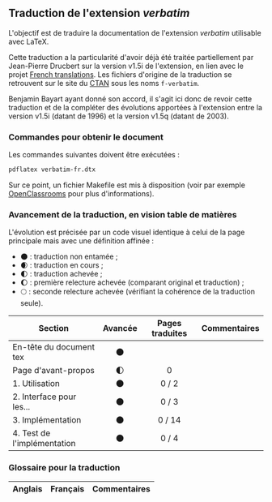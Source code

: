 ## Traduction de l'extension *verbatim*

L'objectif est de traduire la documentation de l'extension *verbatim* utilisable avec LaTeX. 

Cette traduction a la particularité d'avoir déjà été traitée partiellement par Jean-Pierre Drucbert sur la version v1.5i de l'extension, en lien avec le projet [French translations](https://www.ctan.org/pkg/french-translations). Les fichiers d'origine de la traduction se retrouvent sur le site du [CTAN](https://www.ctan.org/tex-archive/info/french-translations/macros/latex/required/tools) sous les noms `f-verbatim`.

Benjamin Bayart ayant donné son accord, il s'agit ici donc de revoir cette traduction et de la compléter des évolutions apportées à l'extension entre la version v1.5i (datant de 1996) et la version v1.5q (datant de 2003).

### Commandes pour obtenir le document

Les commandes suivantes doivent être exécutées :

```bash
pdflatex verbatim-fr.dtx
```

Sur ce point, un fichier Makefile est mis à disposition (voir par exemple [OpenClassrooms](https://openclassrooms.com/courses/compilez-sous-gnu-linux#/id/r-1130480) pour plus d'informations).


### Avancement de la traduction, en vision table de matières

L'évolution est précisée par un code visuel identique à celui de la page principale mais avec une définition affinée :

- :new_moon: : traduction non entamée ;
- :waxing_crescent_moon: : traduction en cours ;
- :first_quarter_moon: : traduction achevée ;
- :waxing_gibbous_moon: : première relecture achevée (comparant original et traduction) ; 
- :full_moon: : seconde relecture achevée (vérifiant la cohérence de la traduction seule).

Section                       | Avancée                | Pages traduites | Commentaires 
----------------------------- | :--------------------: | :-------------: | -------------------------
En-tête du document tex       | :new_moon:             |                 |
Page d'avant-propos           | :first_quarter_moon:   | 0               | 
1. Utilisation                | :new_moon:             | 0 / 2           |
2. Interface pour les...      | :new_moon:             | 0 / 3           |
3. Implémentation             | :new_moon:             | 0 / 14          |
4. Test de l'implémentation   | :new_moon:             | 0 / 4           |


### Glossaire pour la traduction

Anglais                | Français                                       | Commentaires 
---------------------- | ---------------------------------------------- | -------------------------------
